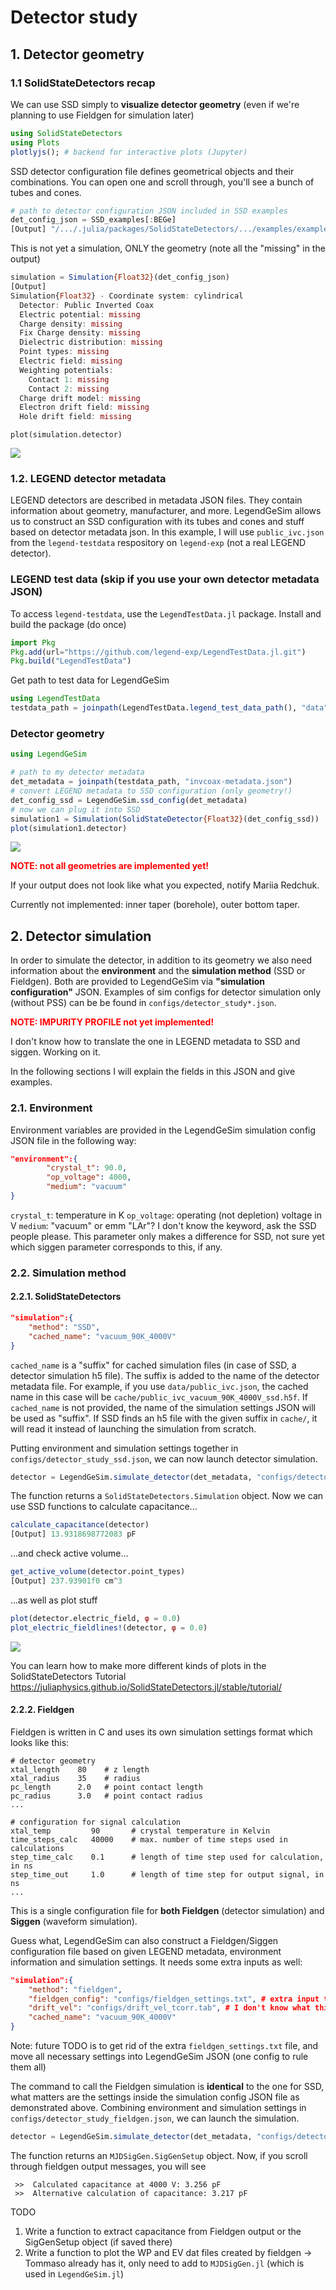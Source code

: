 # Detector study
 
## 1. Detector geometry

### 1.1 SolidStateDetectors recap

We can use SSD simply to **visualize detector geometry** (even if we're planning to use Fieldgen for simulation later)

```julia
using SolidStateDetectors
using Plots
plotlyjs(); # backend for interactive plots (Jupyter)
```

SSD detector configuration file defines geometrical objects and their combinations. You can open one and scroll through, you'll see a bunch of tubes and cones.

```julia
# path to detector configuration JSON included in SSD examples
det_config_json = SSD_examples[:BEGe]
[Output] "/.../.julia/packages/SolidStateDetectors/.../examples/example_detector_config_files/public_SegBEGe_config.json"
```

This is not yet a simulation, ONLY the geometry (note all the "missing" in the output)

```julia
simulation = Simulation{Float32}(det_config_json)
[Output] 
Simulation{Float32} - Coordinate system: cylindrical
  Detector: Public Inverted Coax
  Electric potential: missing
  Charge density: missing
  Fix Charge density: missing
  Dielectric distribution: missing
  Point types: missing
  Electric field: missing
  Weighting potentials: 
    Contact 1: missing
    Contact 2: missing
  Charge drift model: missing
  Electron drift field: missing
  Hole drift field: missing
```

```
plot(simulation.detector)
```

![](plots/ssd_geometry.png)

### 1.2. LEGEND detector metadata

LEGEND detectors are described in metadata JSON files. They contain information about geometry, manufacturer, and more. LegendGeSim allows us to construct an SSD configuration with its tubes and cones and stuff based on detector metadata json. In this example, I will use `public_ivc.json` from the `legend-testdata` respository on `legend-exp` (not a real LEGEND detector).


### LEGEND test data (skip if you use your own detector metadata JSON)
To access `legend-testdata`, use the `LegendTestData.jl` package.
Install and build the package (do once)
```julia
import Pkg
Pkg.add(url="https://github.com/legend-exp/LegendTestData.jl.git")
Pkg.build("LegendTestData")
```
Get path to test data for LegendGeSim
```julia
using LegendTestData
testdata_path = joinpath(LegendTestData.legend_test_data_path(), "data", "ldsim")
```
### Detector geometry

```julia
using LegendGeSim
```

```julia
# path to my detector metadata
det_metadata = joinpath(testdata_path, "invcoax-metadata.json")
# convert LEGEND metadata to SSD configuration (only geometry!)
det_config_ssd = LegendGeSim.ssd_config(det_metadata)
# now we can plug it into SSD
simulation1 = Simulation(SolidStateDetector{Float32}(det_config_ssd))
plot(simulation1.detector)
```

![](plots/metadata_geometry.png)

<span style="color:red"> **NOTE: not all geometries are implemented yet!** </span>

If your output does not look like what you expected, notify Mariia Redchuk.

Currently not implemented: inner taper (borehole), outer bottom taper.

## 2. Detector simulation

In order to simulate the detector, in addition to its geometry we also need information about the **environment** and the **simulation method** (SSD or Fieldgen). Both are provided to LegendGeSim via **"simulation configuration"** JSON. Examples of sim configs for detector simulation only (without PSS) can be be found in `configs/detector_study*.json`.


<span style="color:red"> **NOTE: IMPURITY PROFILE not yet implemented!** </span>

I don't know how to translate the one in LEGEND metadata to SSD and siggen. Working on it.

In the following sections I will explain the fields in this JSON and give examples.

### 2.1. Environment

Environment variables are provided in the LegendGeSim simulation config JSON file in the following way: 

```json
"environment":{
		"crystal_t": 90.0, 
		"op_voltage": 4000, 
		"medium": "vacuum"
}
```

`crystal_t`: temperature in K
`op_voltage`: operating (not depletion) voltage in V
`medium`: "vacuum" or emm "LAr"? I don't know the keyword, ask the SSD people please. This parameter only makes a difference for SSD, not sure yet which siggen parameter corresponds to this, if any.

### 2.2. Simulation method

#### 2.2.1. SolidStateDetectors

```json
"simulation":{
	"method": "SSD",
	"cached_name": "vacuum_90K_4000V"
}
```

`cached_name` is a "suffix" for cached simulation files (in case of SSD, a detector simulation h5 file). The suffix is added to the name of the detector metadata file. For example, if you use `data/public_ivc.json`, the cached name in this case will be `cache/public_ivc_vacuum_90K_4000V_ssd.h5f`. If `cached_name` is not provided, the name of the simulation settings JSON will be used as "suffix". If SSD finds an h5 file with the given suffix in `cache/`, it will read it instead of launching the simulation from scratch.

Putting environment and simulation settings together in `configs/detector_study_ssd.json`, we can now launch detector simulation.

```julia
detector = LegendGeSim.simulate_detector(det_metadata, "configs/detector_study_ssd.json")
```
The function returns a `SolidStateDetectors.Simulation` object. Now we can use SSD functions to calculate capacitance...
```julia
calculate_capacitance(detector)
[Output] 13.9318698772083 pF
```
...and check active volume...
```julia
get_active_volume(detector.point_types)
[Output] 237.93901f0 cm^3
```
...as well as plot stuff
```julia
plot(detector.electric_field, φ = 0.0)
plot_electric_fieldlines!(detector, φ = 0.0)
```

![](plots/metadata_ef.png)

You can learn how to make more different kinds of plots in the SolidStateDetectors Tutorial
https://juliaphysics.github.io/SolidStateDetectors.jl/stable/tutorial/


#### 2.2.2. Fieldgen

Fieldgen is written in C and uses its own simulation settings format which looks like this:

```
# detector geometry
xtal_length    80    # z length
xtal_radius    35    # radius
pc_length      2.0   # point contact length
pc_radius      3.0   # point contact radius
...

# configuration for signal calculation
xtal_temp         90       # crystal temperature in Kelvin
time_steps_calc   40000    # max. number of time steps used in calculations
step_time_calc    0.1      # length of time step used for calculation, in ns
step_time_out     1.0      # length of time step for output signal, in ns
...
```

This is a single configuration file for **both Fieldgen** (detector simulation) and **Siggen** (waveform simulation).

Guess what, LegendGeSim can also construct a Fieldgen/Siggen configuration file based on given LEGEND metadata, environment information and simulation settings. It needs some extra inputs as well:

```json
"simulation":{
    "method": "fieldgen",
    "fieldgen_config": "configs/fieldgen_settings.txt", # extra input that is not in metadata or environment
    "drift_vel": "configs/drift_vel_tcorr.tab", # I don't know what this is and why it's necessary
    "cached_name": "vacuum_90K_4000V"
}
```

Note: future TODO is to get rid of the extra `fieldgen_settings.txt` file, and move all necessary settings into LegendGeSim JSON (one config to rule them all)

The command to call the Fieldgen simulation is **identical** to the one for SSD, what matters are the settings inside the simulation config JSON file as demonstrated above. Combining environment and simulation settings in `configs/detector_study_fieldgen.json`, we can launch the simulation.

```julia
detector = LegendGeSim.simulate_detector(det_metadata, "configs/detector_study_fieldgen.json")
```
The function returns an `MJDSigGen.SigGenSetup` object.
Now, if you scroll through fieldgen output messages, you will see

```
 >>  Calculated capacitance at 4000 V: 3.256 pF
 >>  Alternative calculation of capacitance: 3.217 pF
```

TODO
1) Write a function to extract capacitance from Fieldgen output or the SigGenSetup object (if saved there)
2) Write a function to plot the WP and EV dat files created by fieldgen &rarr; Tommaso already has it, only need to add to `MJDSigGen.jl` (which is used in `LegendGeSim.jl`)
